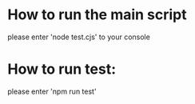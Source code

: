 # How to run the main script

please enter 'node test.cjs' to your console

# How to run test:

please enter 'npm run test'